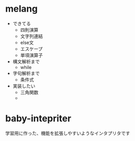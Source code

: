# melang

- できてる
  - 四則演算
  - 文字列連結
  - else文
  - エスケープ
  - 単項演算子
- 構文解析まで
  - while
- 字句解析まで
  - 条件式
- 実装したい
  - 三角関数
  - 


# baby-intepriter
学習用に作った、機能を拡張しやすいようなインタプリタです
